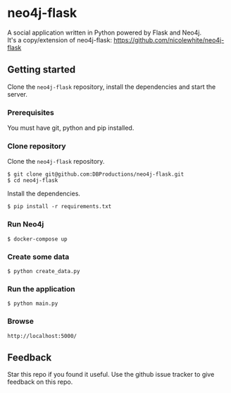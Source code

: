# neo4j-flask

A social application written in Python powered by Flask and Neo4j.  
It's a copy/extension of neo4j-flask: https://github.com/nicolewhite/neo4j-flask  

## Getting started

Clone the `neo4j-flask` repository, install the dependencies and start the server.

### Prerequisites

You must have git, python and pip installed.  

### Clone repository

Clone the `neo4j-flask` repository.

    $ git clone git@github.com:DBProductions/neo4j-flask.git
    $ cd neo4j-flask

Install the dependencies.

    $ pip install -r requirements.txt

### Run Neo4j

    $ docker-compose up

### Create some data

    $ python create_data.py

### Run the application

    $ python main.py

### Browse

    http://localhost:5000/

## Feedback
Star this repo if you found it useful. Use the github issue tracker to give feedback on this repo.
